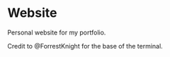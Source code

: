 # Website
Personal website for my portfolio.

Credit to @ForrestKnight for the base of the terminal.